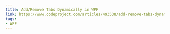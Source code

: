 ```yaml
---
title: Add/Remove Tabs Dynamically in WPF
link: https://www.codeproject.com/articles/493538/add-remove-tabs-dynamically-in-wpf
tags:
- WPF
---
```


